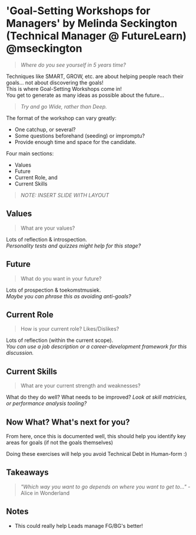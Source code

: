 # 'Goal-Setting Workshops for Managers' by Melinda Seckington (Technical Manager @ FutureLearn) @mseckington

> _Where do you see yourself in 5 years time?_

Techniques like SMART, GROW, etc. are about helping people reach their goals... not about discovering the goals! \
This is where Goal-Setting Workshops come in! \
You get to generate as many ideas as possible about the future...

> _Try and go Wide, rather than Deep._

The format of the workshop can vary greatly:

- One catchup, or several?
- Some questions beforehand (seeding) or impromptu?
- Provide enough time and space for the candidate.

Four main sections:

- Values
- Future
- Current Role, and
- Current Skills
  
> _NOTE: INSERT SLIDE WITH LAYOUT_

## Values

> What are your values?

Lots of reflection & introspection. \
_Personality tests and quizzes might help for this stage?_

## Future

> What do you want in your future?

Lots of prospection & toekomstmusiek. \
_Maybe you can phrase this as avoiding anti-goals?_

## Current Role

> How is your current role? Likes/Dislikes?

Lots of reflection (within the current scope). \
_You can use a job description or a career-development framework for this discussion._

## Current Skills

> What are your current strength and weaknesses?

What do they do well? What needs to be improved?
_Look at skill matricies, or performance analysis tooling?_

## Now What? What's next for you?

From here, once this is documented well, this should help you identify key areas for goals (if not the goals themselves)

Doing these exercises will help you avoid Technical Debt in Human-form :)

## Takeaways

> _"Which way you want to go depends on where you want to get to..."_ - Alice in Wonderland

## Notes

- This could really help Leads manage FG/BG's better!